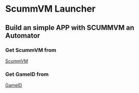 # ScummVM Launcher
## Build an simple APP with SCUMMVM an Automator

### Get ScummVM from
[ScummVM](http://scummvm.org/downloads/ "ScummVM Download")


### Get GameID from
[GameID](https://www.scummvm.org/compatibility/ "GameID")
